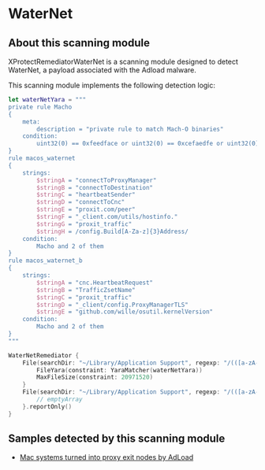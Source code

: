 # WaterNet

## About this scanning module

XProtectRemediatorWaterNet is a scanning module designed to detect WaterNet, a payload associated with the Adload malware.

This scanning module implements the following detection logic:

```swift
let waterNetYara = """
private rule Macho
{
    meta:
        description = "private rule to match Mach-O binaries"
    condition:
        uint32(0) == 0xfeedface or uint32(0) == 0xcefaedfe or uint32(0) == 0xfeedfacf or uint32(0) == 0xcffaedfe or uint32(0) == 0xcafebabe or uint32(0) == 0xbebafeca
}
rule macos_waternet
{
    strings:
        $stringA = "connectToProxyManager"
        $stringB = "connectToDestination"
        $stringC = "heartbeatSender"
        $stringD = "connectToCnc"
        $stringE = "proxit.com/peer"
        $stringF = "_client.com/utils/hostinfo."
        $stringG = "proxit_traffic"
        $stringH = /config.Build[A-Za-z]{3}Address/
    condition:
        Macho and 2 of them
}
rule macos_waternet_b
{
    strings:
        $stringA = "cnc.HeartbeatRequest"
        $stringB = "TrafficZsetName"
        $stringC = "proxit_traffic"
        $stringD = "_client/config.ProxyManagerTLS"
        $stringE = "github.com/wille/osutil.kernelVersion"
    condition:
        Macho and 2 of them
}
"""

WaterNetRemediator {
    File(searchDir: "~/Library/Application Support", regexp: "/(([a-zA-Z0-9]{19,40})|([a-zA-Z0-9]{39}/[a-zA-Z0-9]{39}))/(helper|main|m|h)$", searchDepth: 3) {
        FileYara(constraint: YaraMatcher(waterNetYara))
        MaxFileSize(constraint: 20971520)
    }
    File(searchDir: "~/Library/Application Support", regexp: "/(([a-zA-Z0-9]{7,18})|([a-zA-Z0-9]{41,})|([a-zA-Z0-9]{40,}/[a-zA-Z0-9]{40,}))/(helper|main|m|h)$", searchDepth: 3) {
        // emptyArray
    }.reportOnly()
}
```

## Samples detected by this scanning module

- [Mac systems turned into proxy exit nodes by AdLoad](https://cybersecurity.att.com/blogs/labs-research/mac-systems-turned-into-proxy-exit-nodes-by-adload)
